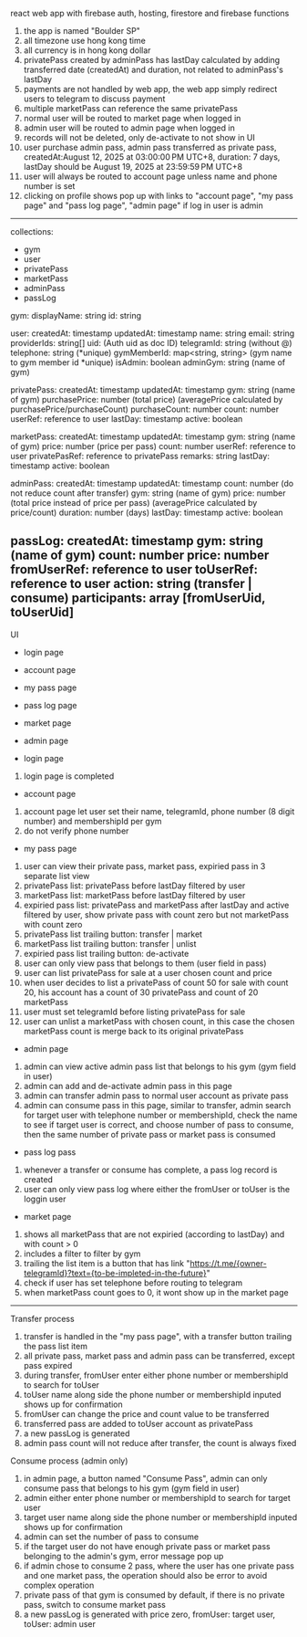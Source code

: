 react web app with firebase auth, hosting, firestore and firebase functions
1. the app is named "Boulder SP"
2. all timezone use hong kong time
3. all currency is in hong kong dollar
4. privatePass created by adminPass has lastDay calculated by adding transferred date (createdAt) and duration, not related to adminPass's lastDay
5. payments are not handled by web app, the web app simply redirect users to telegram to discuss payment
6. multiple marketPass can reference the same privatePass
7. normal user will be routed to market page when logged in
8. admin user will be routed to admin page when logged in
9. records will not be deleted, only de-activate to not show in UI
10. user purchase admin pass, admin pass transferred as private pass, createdAt:August 12, 2025 at 03:00:00 PM UTC+8, duration: 7 days, lastDay should be August 19, 2025 at 23:59:59 PM UTC+8
11. user will always be routed to account page unless name and phone number is set
12. clicking on profile shows pop up with links to "account page", "my pass page" and "pass log page", "admin page" if log in user is admin

-------
collections:
- gym
- user
- privatePass
- marketPass
- adminPass 
- passLog

gym:
displayName: string
id: string

user:
createdAt: timestamp
updatedAt: timestamp
name: string
email: string
providerIds: string[]
uid: (Auth uid as doc ID)
telegramId: string (without @)
telephone: string (*unique)
gymMemberId: map<string, string> (gym name to gym member id *unique)
isAdmin: boolean
adminGym: string (name of gym)

privatePass:
createdAt: timestamp
updatedAt: timestamp
gym: string (name of gym)
purchasePrice: number (total price)
(averagePrice calculated by purchasePrice/purchaseCount)
purchaseCount: number
count: number
userRef: reference to user
lastDay: timestamp
active: boolean

marketPass:
createdAt: timestamp
updatedAt: timestamp
gym: string (name of gym)
price: number (price per pass)
count: number
userRef: reference to user
privatePasRef: reference to privatePass
remarks: string
lastDay: timestamp
active: boolean

adminPass:
createdAt: timestamp
updatedAt: timestamp
count: number (do not reduce count after transfer)
gym: string (name of gym)
price: number (total price instead of price per pass)
(averagePrice calculated by price/count)
duration: number (days)
lastDay: timestamp
active: boolean

passLog:
createdAt: timestamp
gym: string (name of gym)
count: number
price: number
fromUserRef: reference to user
toUserRef: reference to user
action: string (transfer | consume)
participants: array [fromUserUid, toUserUid]
-------

UI 
- login page
- account page
- my pass page
- pass log page
- market page
- admin page

- login page
1. login page is completed

- account page
1. account page let user set their name, telegramId, phone number (8 digit number) and membershipId per gym
2. do not verify phone number

- my pass page
1. user can view their private pass, market pass, expiried pass in 3 separate list view
2. privatePass list: privatePass before lastDay filtered by user
3. marketPass list: marketPass before lastDay filtered by user
4. expiried pass list: privatePass and marketPass after lastDay and active filtered by user, show private pass with count zero but not marketPass with count zero
5. privatePass list trailing button: transfer | market
6. marketPass list trailing button: transfer | unlist
7. expiried pass list trailing button: de-activate
8. user can only view pass that belongs to them (user field in pass)
9. user can list privatePass for sale at a user chosen count and price
10. when user decides to list a privatePass of count 50 for sale with count 20, his account has a count of 30 privatePass and count of 20 marketPass
11. user must set telegramId before listing privatePass for sale
12. user can unlist a marketPass with chosen count, in this case the chosen marketPass count is merge back to its original privatePass

- admin page
1. admin can view active admin pass list that belongs to his gym (gym field in user)
2. admin can add and de-activate admin pass in this page
3. admin can transfer admin pass to normal user account as private pass
4. admin can consume pass in this page, similar to transfer, admin search for target user with telephone number or membershipId, check the name to see if target user is correct, and choose number of pass to consume, then the same number of private pass or market pass is consumed


- pass log pass
1. whenever a transfer or consume has complete, a pass log record is created
2. user can only view pass log where either the fromUser or toUser is the loggin user

- market page
1. shows all marketPass that are not expiried (according to lastDay) and with count > 0
2. includes a filter to filter by gym
3. trailing the list item is a button that has link "https://t.me/{owner-telegramId}?text={to-be-impleted-in-the-future}"
4. check if user has set telephone before routing to telegram
5. when marketPass count goes to 0, it wont show up in the market page 

-------

Transfer process
1. transfer is handled in the "my pass page", with a transfer button trailing the pass list item
2. all private pass, market pass and admin pass can be transferred, except pass expired
3. during transfer, fromUser enter either phone number or membershipId to search for toUser
4. toUser name along side the phone number or membershipId inputed shows up for confirmation
5. fromUser can change the price and count value to be transferred
6. transferred pass are added to toUser account as privatePass
7. a new passLog is generated
8. admin pass count will not reduce after transfer, the count is always fixed

Consume process (admin only)
1. in admin page, a button named "Consume Pass", admin can only consume pass that belongs to his gym (gym field in user)
2. admin either enter phone number or membershipId to search for target user
3. target user name along side the phone number or membershipId inputed shows up for confirmation
4. admin can set the number of pass to consume
5. if the target user do not have enough private pass or market pass belonging to the admin's gym, error message pop up
6. if admin chose to consume 2 pass, where the user has one private pass and one market pass, the operation should also be error to avoid complex operation
7. private pass of that gym is consumed by default, if there is no private pass, switch to consume market pass
8. a new passLog is generated with price zero, fromUser: target user, toUser: admin user

